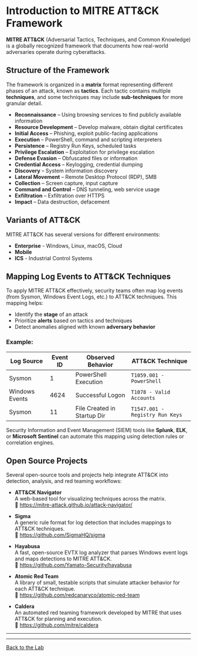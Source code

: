# Introduction to MITRE ATT&CK Framework

**MITRE ATT&CK** (Adversarial Tactics, Techniques, and Common Knowledge) is a globally recognized framework that documents how real-world adversaries operate during cyberattacks.

## Structure of the Framework

The framework is organized in a **matrix** format representing different phases of an attack, known as **tactics**. Each tactic contains multiple **techniques**, and some techniques may include **sub-techniques** for more granular detail.

- **Reconnaissance** – Using browsing services to find publicly available information  
- **Resource Development** – Develop malware, obtain digital certificates  
- **Initial Access** – Phishing, exploit public-facing applications  
- **Execution** – PowerShell, command and scripting interpreters  
- **Persistence** – Registry Run Keys, scheduled tasks  
- **Privilege Escalation** – Exploitation for privilege escalation  
- **Defense Evasion** – Obfuscated files or information  
- **Credential Access** – Keylogging, credential dumping  
- **Discovery** – System information discovery  
- **Lateral Movement** – Remote Desktop Protocol (RDP), SMB  
- **Collection** – Screen capture, input capture  
- **Command and Control** – DNS tunneling, web service usage  
- **Exfiltration** – Exfiltration over HTTPS  
- **Impact** – Data destruction, defacement


## Variants of ATT&CK

MITRE ATT&CK has several versions for different environments:

- **Enterprise** - Windows, Linux, macOS, Cloud
- **Mobile**
- **ICS** - Industrial Control Systems

## Mapping Log Events to ATT&CK Techniques

To apply MITRE ATT&CK effectively, security teams often map log events (from Sysmon, Windows Event Logs, etc.) to ATT&CK techniques. This mapping helps:

- Identify the **stage** of an attack
- Prioritize **alerts** based on tactics and techniques
- Detect anomalies aligned with known **adversary behavior**

### Example:

| Log Source     | Event ID | Observed Behavior           | ATT&CK Technique                  |
|----------------|----------|-----------------------------|-----------------------------------|
| Sysmon         | 1        | PowerShell Execution        | `T1059.001 - PowerShell`          |
| Windows Events | 4624     | Successful Logon            | `T1078 - Valid Accounts`          |
| Sysmon         | 11       | File Created in Startup Dir | `T1547.001 - Registry Run Keys`   |

Security Information and Event Management (SIEM) tools like **Splunk**, **ELK**, or **Microsoft Sentinel** can automate this mapping using detection rules or correlation engines.

## Open Source Projects
Several open-source tools and projects help integrate ATT&CK into detection, analysis, and red teaming workflows:

- **ATT&CK Navigator**  
  A web-based tool for visualizing techniques across the matrix.  
  🔗 https://mitre-attack.github.io/attack-navigator/

- **Sigma**  
  A generic rule format for log detection that includes mappings to ATT&CK techniques.  
  🔗 https://github.com/SigmaHQ/sigma

- **Hayabusa**  
  A fast, open-source EVTX log analyzer that parses Windows event logs and maps detections to MITRE ATT&CK.  
  🔗 https://github.com/Yamato-Security/hayabusa

- **Atomic Red Team**  
  A library of small, testable scripts that simulate attacker behavior for each ATT&CK technique.  
  🔗 https://github.com/redcanaryco/atomic-red-team

- **Caldera**  
  An automated red teaming framework developed by MITRE that uses ATT&CK for planning and execution.  
  🔗 https://github.com/mitre/caldera

                                                     
***                                                       

---
[Back to the Lab](/courseFiles/Lab_03-detectionAndThreatBehavior/detectionAndThreatBehavior.md)
